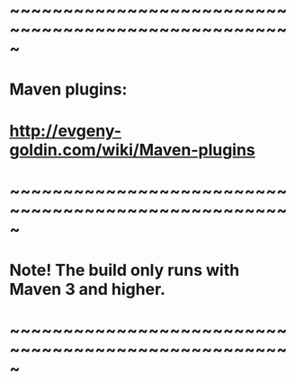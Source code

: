 # ~~~~~~~~~~~~~~~~~~~~~~~~~~~~~~~~~~~~~~~~~~~~~~~~~~~~~
# Maven plugins:
# http://evgeny-goldin.com/wiki/Maven-plugins
# ~~~~~~~~~~~~~~~~~~~~~~~~~~~~~~~~~~~~~~~~~~~~~~~~~~~~~
# Note! The build only runs with Maven 3 and higher.
# ~~~~~~~~~~~~~~~~~~~~~~~~~~~~~~~~~~~~~~~~~~~~~~~~~~~~~
